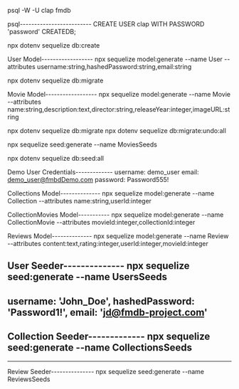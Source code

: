 psql -W -U clap fmdb

psql-------------------------
CREATE USER clap WITH PASSWORD 'password' CREATEDB;

npx dotenv sequelize db:create

User Model------------------
npx sequelize model:generate --name User --attributes username:string,hashedPassword:string,email:string

npx dotenv sequelize db:migrate

Movie Model------------------
npx sequelize model:generate --name Movie --attributes name:string,description:text,director:string,releaseYear:integer,imageURL:string

npx dotenv sequelize db:migrate
npx dotenv sequelize db:migrate:undo:all


npx sequelize seed:generate --name MoviesSeeds

npx dotenv sequelize db:seed:all

Demo User Credentials-------------
username: demo_user
email: demo_user@fmbdDemo.com
password: Password555!


Collections Model--------------
npx sequelize model:generate --name Collection --attributes name:string,userId:integer

CollectionMovies Model-----------
npx sequelize model:generate --name CollectionMovie --attributes movieId:integer,collectionId:integer

Reviews Model--------------
npx sequelize model:generate --name Review --attributes content:text,rating:integer,userId:integer,movieId:integer


User Seeder--------------
npx sequelize seed:generate --name UsersSeeds
-------------------------------------------------
username: 'John_Doe',
hashedPassword: 'Password1!',
email: 'jd@fmdb-project.com'
-------------------------------------------------

Collection Seeder-------------
npx sequelize seed:generate --name CollectionsSeeds
-------------------------------------------------



-------------------------------------------------
Review Seeder---------------
npx sequelize seed:generate --name ReviewsSeeds
